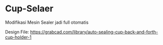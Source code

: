 # Cup-Selaer
Modifikasi Mesin Sealer jadi full otomatis

Design File: https://grabcad.com/library/auto-sealing-cup-back-and-forth-cup-holder-1
